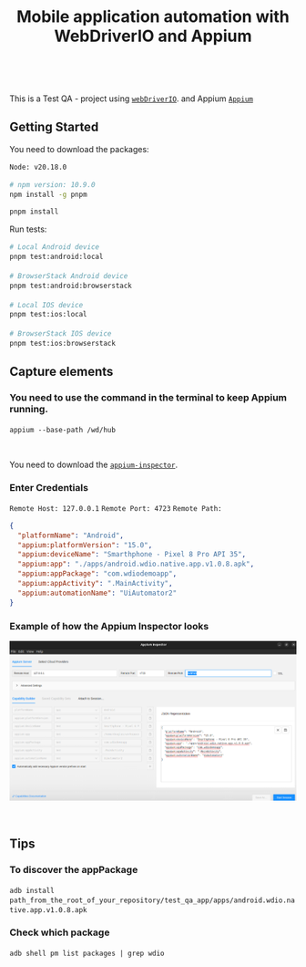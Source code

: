 <h1 align="center">Mobile application automation with WebDriverIO and Appium</h1>
<br />


<br>
<br>

This is a Test QA - project using [`webDriverIO`](https://webdriver.io/).
and Appium [`Appium`](https://appium.io/docs/en/latest/)

## Getting Started

You need to download the packages:

```bash
Node: v20.18.0
```

```bash
# npm version: 10.9.0
npm install -g pnpm
```
```bash
pnpm install
```

Run tests:

```bash
# Local Android device
pnpm test:android:local

# BrowserStack Android device
pnpm test:android:browserstack

# Local IOS device
pnpm test:ios:local

# BrowserStack IOS device
pnpm test:ios:browserstack
```

## Capture elements
### You need to use the command in the terminal to keep Appium running.
`appium --base-path /wd/hub`

<br>

You need to download the [`appium-inspector`](https://github.com/appium/appium-inspector/releases/tag/v2024.12.1).


### Enter Credentials
`Remote Host: 127.0.0.1`
`Remote Port: 4723` 
`Remote Path: `

```json
{
  "platformName": "Android",
  "appium:platformVersion": "15.0",
  "appium:deviceName": "Smarthphone - Pixel 8 Pro API 35",
  "appium:app": "./apps/android.wdio.native.app.v1.0.8.apk",
  "appium:appPackage": "com.wdiodemoapp",
  "appium:appActivity": ".MainActivity",
  "appium:automationName": "UiAutomator2"
} 
```
### Example of how the Appium Inspector looks
![alt text](/images/appium_inspector.png)

<br>

## Tips
### To discover the appPackage
`adb install path_from_the_root_of_your_repository/test_qa_app/apps/android.wdio.native.app.v1.0.8.apk`

### Check which package 
`adb shell pm list packages | grep wdio`
